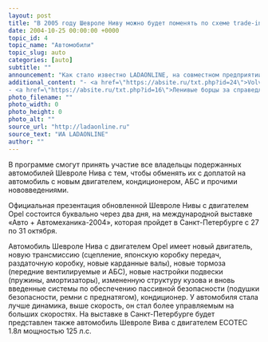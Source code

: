 ```yaml
---
layout: post
title: "В 2005 году Шевроле Ниву можно будет поменять по схеме trade-in"
date: 2004-10-25 00:00:00 +0000
topic_id: 4
topic_name: "Автомобили"
topic_slug: auto
categories: [auto]
subtitle: ""
announcement: "Как стало известно LADAONLINE, на совместном предприятии Джи Эм - АВТОВАЗ в 2005 году планируют внедрить услугу, предусматривающую обмен подержанного автомобиля на новые Шевроле Ниву или Шевроле Виву. На предприятии надеются, что программа trade-in станет хитом сезона 2005 года."
additional_content: "- <a href=\"https://absite.ru/txt.php?id=24\">Volvo придумала самый длинный городской автобус</a>
- <a href=\"https://absite.ru/txt.php?id=16\">Ленивые борцы за справедливость</a>"
photo_filename: ""
photo_width: 0
photo_height: 0
photo_alt: ""
source_url: "http://ladaonline.ru"
source_text: "ИА LADAONLINE"
author: ""
---
```

В программе смогут принять участие все владельцы подержанных автомобилей Шевроле Нива с тем, чтобы обменять их с доплатой на автомобиль с новым двигателем, кондиционером, АБС и прочими нововведениями.

Официальная презентация обновленной Шевроле Нивы с двигателем Opel состоится буквально через два дня, на международной выставке «Авто + Автомеханика-2004», которая пройдет в Санкт-Петербурге с 27 по 31 октября.

Автомобиль Шевроле Нива с двигателем Opel имеет новый двигатель, новую трансмиссию (сцепление, японскую коробку передач, раздаточную коробку, новые карданные валы), новые тормоза (передние вентилируемые и АБС), новые настройки подвески (пружины, амортизаторы), измененную структуру кузова и вновь введенные системы по обеспечению пассивной безопасности (подушки безопасности, ремни с преднатягом), кондиционер. У автомобиля стала лучше динамика, выше скорость, он стал более управляемым на больших скоростях. На выставке в Санкт-Петербурге будет представлен также автомобиль Шевроле Вива с двигателем ECOTEC 1.8л мощностью 125 л.с.
